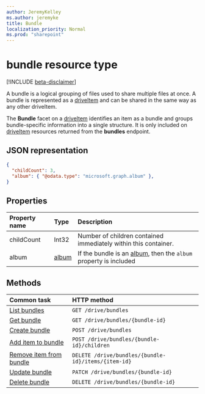 ```yaml
---
author: JeremyKelley
ms.author: jeremyke
title: Bundle
localization_priority: Normal
ms.prod: "sharepoint"
---
```

# bundle resource type

[!INCLUDE [beta-disclaimer](../../includes/beta-disclaimer.md)]

A bundle is a logical grouping of files used to share multiple files at once. A bundle is represented as a [driveItem][] and can be shared in the same way as any other driveItem.

The **Bundle** facet on a [driveItem][] identifies an item as a bundle and groups bundle-specific information into a single structure. It is only included on [driveItem][] resources returned from the **bundles** endpoint.

## JSON representation

<!-- { "blockType": "resource", "@odata.type": "microsoft.graph.bundle" } -->
```json
{
  "childCount": 3,
  "album": { "@odata.type": "microsoft.graph.album" },
}
```

## Properties

| Property name | Type      | Description
|:--------------|:----------|:------------------------------------------------
| childCount    | Int32     | Number of children contained immediately within this container.
| album         | [album][] | If the bundle is an [album][], then the `album` property is included

## Methods

|                        Common task                         |         HTTP method                                 |
| :--------------------------------------------------------- | :-------------------------------------------------- |
| [List bundles][bundle-list]                                | `GET /drive/bundles`                                |
| [Get bundle][bundle-get]                                   | `GET /drive/bundles/{bundle-id}`                    |
| [Create bundle][bundle-create]                             | `POST /drive/bundles`                               |
| [Add item to bundle][bundle-add-item]                      | `POST /drive/bundles/{bundle-id}/children`          |
| [Remove item from bundle][bundle-remove-item]              | `DELETE /drive/bundles/{bundle-id}/items/{item-id}` |
| [Update bundle][bundle-update]                             | `PATCH /drive/bundles/{bundle-id}`                  |
| [Delete bundle][bundle-delete]                             | `DELETE /drive/bundles/{bundle-id}`                 |

[album]: album.md
[bundle-list]: ../api/bundle-list.md
[bundle-get]: ../api/bundle-get.md
[bundle-create]: ../api/bundle-create.md
[bundle-add-item]: ../api/bundle-addItem.md
[bundle-remove-item]: ../api/bundle-removeItem.md
[bundle-update]: ../api/bundle-update.md
[bundle-delete]: ../api/bundle-delete.md
[driveItem]: driveItem.md
